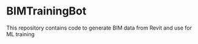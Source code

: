 # BIMTrainingBot
 This repository contains code to generate BIM data from Revit and use for ML training 
